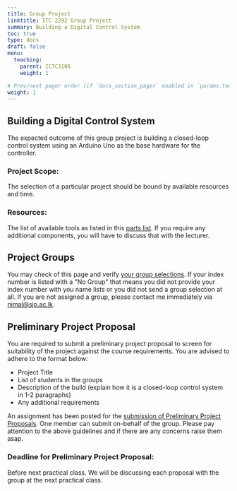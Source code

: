 ```yaml
---
title: Group Project
linktitle: ITC 2292 Group Project
summary: Building a Digital Control System
toc: true
type: docs
draft: false
menu:
  teaching:
    parent: ICTC3105
    weight: 1

# Prev/next pager order (if `docs_section_pager` enabled in `params.toml`)
weight: 1
---
```


## Building a Digital Control System

The expected outcome of this group project is building a closed-loop control system using an Arduino Uno as the base hardware for the controller.

### Project Scope:
The selection of a particular project should be bound by available resources and time.

### Resources:
The list of available tools as listed in this [parts list](https://drive.google.com/file/d/1DcfyY0i6zOWGFRepfzSvQzuEUt4NVLFL/view?usp=sharing). If you require any additional components, you will have to discuss that with the lecturer.

## Project Groups
You may check of this page and verify [your group selections](). If your index number is listed with a "No Group" that means you did not provide your index number with you name lists or you did not send a group selection at all. If you are not assigned a group, please contact me immediately via nimal@sjp.ac.lk.

## Preliminary Project Proposal
You are required to submit a preliminary project proposal to screen for suitability of the project against the course requirements. You are advised to adhere to the format below:

 - Project Title
 - List of students in the groups
 - Description of the build (explain how it is a closed-loop control system in 1-2 paragraphs)
 - Any additional requirements
 
An assignment has been posted for the [submission of Preliminary Project Proposals](http://lms.tech.sjp.ac.lk/mod/assign/view.php?id=165). One member can submit on-behalf of the group. Please pay attention to the above guidelines and if there are any concerns raise them asap.

### Deadline for Preliminary Project Proposal:
Before next practical class. We will be discussing each proposal with the group at the next practical class.
